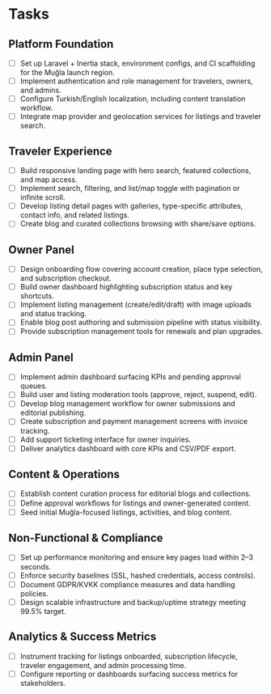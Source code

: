 # Tasks

## Platform Foundation
- [ ] Set up Laravel + Inertia stack, environment configs, and CI scaffolding for the Muğla launch region.
- [ ] Implement authentication and role management for travelers, owners, and admins.
- [ ] Configure Turkish/English localization, including content translation workflow.
- [ ] Integrate map provider and geolocation services for listings and traveler search.

## Traveler Experience
- [ ] Build responsive landing page with hero search, featured collections, and map access.
- [ ] Implement search, filtering, and list/map toggle with pagination or infinite scroll.
- [ ] Develop listing detail pages with galleries, type-specific attributes, contact info, and related listings.
- [ ] Create blog and curated collections browsing with share/save options.

## Owner Panel
- [ ] Design onboarding flow covering account creation, place type selection, and subscription checkout.
- [ ] Build owner dashboard highlighting subscription status and key shortcuts.
- [ ] Implement listing management (create/edit/draft) with image uploads and status tracking.
- [ ] Enable blog post authoring and submission pipeline with status visibility.
- [ ] Provide subscription management tools for renewals and plan upgrades.

## Admin Panel
- [ ] Implement admin dashboard surfacing KPIs and pending approval queues.
- [ ] Build user and listing moderation tools (approve, reject, suspend, edit).
- [ ] Develop blog management workflow for owner submissions and editorial publishing.
- [ ] Create subscription and payment management screens with invoice tracking.
- [ ] Add support ticketing interface for owner inquiries.
- [ ] Deliver analytics dashboard with core KPIs and CSV/PDF export.

## Content & Operations
- [ ] Establish content curation process for editorial blogs and collections.
- [ ] Define approval workflows for listings and owner-generated content.
- [ ] Seed initial Muğla-focused listings, activities, and blog content.

## Non-Functional & Compliance
- [ ] Set up performance monitoring and ensure key pages load within 2–3 seconds.
- [ ] Enforce security baselines (SSL, hashed credentials, access controls).
- [ ] Document GDPR/KVKK compliance measures and data handling policies.
- [ ] Design scalable infrastructure and backup/uptime strategy meeting 99.5% target.

## Analytics & Success Metrics
- [ ] Instrument tracking for listings onboarded, subscription lifecycle, traveler engagement, and admin processing time.
- [ ] Configure reporting or dashboards surfacing success metrics for stakeholders.

